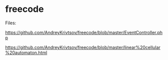 # freecode

Files:

https://github.com/AndreyKrivtsov/freecode/blob/master/EventController.php

https://github.com/AndreyKrivtsov/freecode/blob/master/linear%20cellular%20automaton.html

